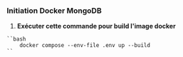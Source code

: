 ### Initiation Docker MongoDB

   1. **Exécuter cette commande pour build l'image docker**

    ``bash
        docker compose --env-file .env up --build
    ``